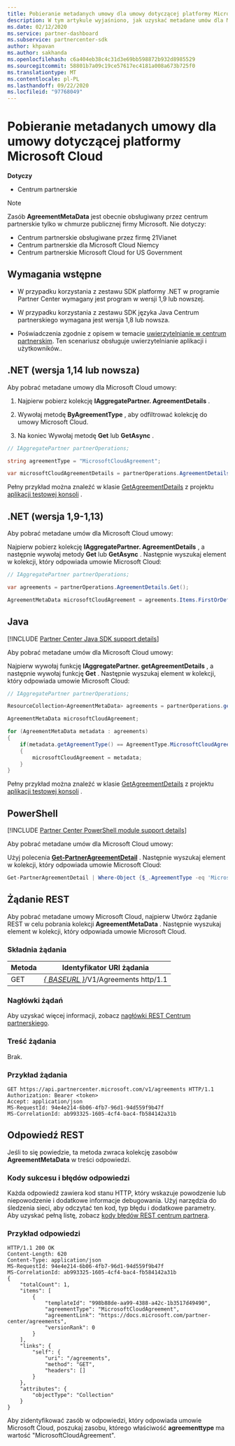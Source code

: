 ```yaml
---
title: Pobieranie metadanych umowy dla umowy dotyczącej platformy Microsoft Cloud
description: W tym artykule wyjaśniono, jak uzyskać metadane umów dla Microsoft Cloud umowy.
ms.date: 02/12/2020
ms.service: partner-dashboard
ms.subservice: partnercenter-sdk
author: khpavan
ms.author: sakhanda
ms.openlocfilehash: c6a404eb38c4c31d3e69bb598872b932d8985529
ms.sourcegitcommit: 58801b7a09c19ce57617ec4181a008a673b725f0
ms.translationtype: MT
ms.contentlocale: pl-PL
ms.lasthandoff: 09/22/2020
ms.locfileid: "97768049"
---
```

# <a name="get-agreement-metadata-for-microsoft-cloud-agreement"></a>Pobieranie metadanych umowy dla umowy dotyczącej platformy Microsoft Cloud

**Dotyczy**

- Centrum partnerskie

> [!NOTE]
> Zasób **AgreementMetaData** jest obecnie obsługiwany przez centrum partnerskie tylko w chmurze publicznej firmy Microsoft. Nie dotyczy:
> - Centrum partnerskie obsługiwane przez firmę 21Vianet
> - Centrum partnerskie dla Microsoft Cloud Niemcy
> - Centrum partnerskie Microsoft Cloud for US Government

## <a name="prerequisites"></a>Wymagania wstępne

- W przypadku korzystania z zestawu SDK platformy .NET w programie Partner Center wymagany jest program w wersji 1,9 lub nowszej.

- W przypadku korzystania z zestawu SDK języka Java Centrum partnerskiego wymagana jest wersja 1,8 lub nowsza.

- Poświadczenia zgodnie z opisem w temacie [uwierzytelnianie w centrum partnerskim](./partner-center-authentication.md). Ten scenariusz obsługuje uwierzytelnianie aplikacji i użytkowników..

## <a name="net-version-114-or-newer"></a>.NET (wersja 1,14 lub nowsza)

Aby pobrać metadane umowy dla Microsoft Cloud umowy:

1. Najpierw pobierz kolekcję **IAggregatePartner. AgreementDetails** .

2. Wywołaj metodę **ByAgreementType** , aby odfiltrować kolekcję do umowy Microsoft Cloud.

3. Na koniec Wywołaj metodę **Get** lub **GetAsync** .

```csharp
// IAggregatePartner partnerOperations;

string agreementType = "MicrosoftCloudAgreement";

var microsoftCloudAgreementDetails = partnerOperations.AgreementDetails.ByAgreementType(agreementType).Get().Items.Single();
```

Pełny przykład można znaleźć w klasie [GetAgreementDetails](https://github.com/PartnerCenterSamples/Partner-Center-SDK-Samples/blob/master/Source/Partner%20Center%20SDK%20Samples/Agreements/GetAgreementDetails.cs) z projektu [aplikacji testowej konsoli](https://github.com/PartnerCenterSamples/Partner-Center-SDK-Samples) .

## <a name="net-version-19---113"></a>.NET (wersja 1,9-1,13)

Aby pobrać metadane umów dla Microsoft Cloud umowy:

Najpierw pobierz kolekcję **IAggregatePartner. AgreementDetails** , a następnie wywołaj metody **Get** lub **GetAsync** . Następnie wyszukaj element w kolekcji, który odpowiada umowie Microsoft Cloud:

```csharp
// IAggregatePartner partnerOperations;

var agreements = partnerOperations.AgreementDetails.Get();

AgreementMetaData microsoftCloudAgreement = agreements.Items.FirstOrDefault (agr => agr.AgreementType == AgreementType.MicrosoftCloudAgreement);
```

## <a name="java"></a>Java

[!INCLUDE [Partner Center Java SDK support details](../includes/java-sdk-support.md)]

Aby pobrać metadane umów dla Microsoft Cloud umowy:

Najpierw wywołaj funkcję **IAggregatePartner. getAgreementDetails** , a następnie wywołaj funkcję **Get** . Następnie wyszukaj element w kolekcji, który odpowiada umowie Microsoft Cloud:

```java
// IAggregatePartner partnerOperations;

ResourceCollection<AgreementMetaData> agreements = partnerOperations.getAgreements().get();

AgreementMetaData microsoftCloudAgreement;

for (AgreementMetaData metadata : agreements)
{
    if(metadata.getAgreementType() == AgreementType.MicrosoftCloudAgreement)
    {
        microsoftCloudAgreement = metadata;
    }
}
```

Pełny przykład można znaleźć w klasie [GetAgreementDetails](https://github.com/microsoft/Partner-Center-Java-Samples/blob/master/sdk/src/main/java/com/microsoft/store/partnercenter/samples/agreements/GetAgreementDetails.java) z projektu [aplikacji testowej konsoli](https://github.com/Microsoft/Partner-Center-Java-Samples) .

## <a name="powershell"></a>PowerShell

[!INCLUDE [Partner Center PowerShell module support details](../includes/powershell-module-support.md)]

Aby pobrać metadane umów dla Microsoft Cloud umowy:

Użyj polecenia [**Get-PartnerAgreementDetail**](/powershell/module/partnercenter/get-partneragreementdetail) . Następnie wyszukaj element w kolekcji, który odpowiada umowie Microsoft Cloud:

```powershell
Get-PartnerAgreementDetail | Where-Object {$_.AgreementType -eq 'MicrosoftCloudAgreement'} | Select-Object -First 1
```

## <a name="rest-request"></a>Żądanie REST

Aby pobrać metadane umowy Microsoft Cloud, najpierw Utwórz żądanie REST w celu pobrania kolekcji **AgreementMetaData** . Następnie wyszukaj element w kolekcji, który odpowiada umowie Microsoft Cloud.

### <a name="request-syntax"></a>Składnia żądania

| Metoda | Identyfikator URI żądania                                                         |
|--------|---------------------------------------------------------------------|
| GET    | [*\{ BASEURL \}*](partner-center-rest-urls.md)/V1/Agreements http/1.1 |

### <a name="request-headers"></a>Nagłówki żądań

Aby uzyskać więcej informacji, zobacz [nagłówki REST Centrum partnerskiego](headers.md).

### <a name="request-body"></a>Treść żądania

Brak.

### <a name="request-example"></a>Przykład żądania

```http
GET https://api.partnercenter.microsoft.com/v1/agreements HTTP/1.1
Authorization: Bearer <token>
Accept: application/json
MS-RequestId: 94e4e214-6b06-4fb7-96d1-94d559f9b47f
MS-CorrelationId: ab993325-1605-4cf4-bac4-fb584142a31b
```

## <a name="rest-response"></a>Odpowiedź REST

Jeśli to się powiedzie, ta metoda zwraca kolekcję zasobów **AgreementMetaData** w treści odpowiedzi.

### <a name="response-success-and-error-codes"></a>Kody sukcesu i błędów odpowiedzi

Każda odpowiedź zawiera kod stanu HTTP, który wskazuje powodzenie lub niepowodzenie i dodatkowe informacje debugowania. Użyj narzędzia do śledzenia sieci, aby odczytać ten kod, typ błędu i dodatkowe parametry. Aby uzyskać pełną listę, zobacz [kody błędów REST centrum partnera](error-codes.md).

### <a name="response-example"></a>Przykład odpowiedzi

```http
HTTP/1.1 200 OK
Content-Length: 620
Content-Type: application/json
MS-RequestId: 94e4e214-6b06-4fb7-96d1-94d559f9b47f
MS-CorrelationId: ab993325-1605-4cf4-bac4-fb584142a31b
{
    "totalCount": 1,
    "items": [
        {
            "templateId": "998b88de-aa99-4388-a42c-1b3517d49490",
            "agreementType": "MicrosoftCloudAgreement",
            "agreementLink": "https://docs.microsoft.com/partner-center/agreements",
            "versionRank": 0
        }
    ],
    "links": {
        "self": {
            "uri": "/agreements",
            "method": "GET",
            "headers": []
        }
    },
    "attributes": {
        "objectType": "Collection"
    }
}
```

Aby zidentyfikować zasób w odpowiedzi, który odpowiada umowie Microsoft Cloud, poszukaj zasobu, którego właściwość **agreementtype** ma wartość "MicrosoftCloudAgreement".
